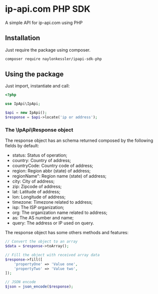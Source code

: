 # ip-api.com PHP SDK

A simple API for ip-api.com using PHP

## Installation

Just require the package using composer.

```sh
composer require naylonkessler/ipapi-sdk-php
```

## Using the package

Just import, instantiate and call:

```php
<?php

use IpApi\IpApi;

$api = new IpApi();
$response = $api->locate('ip or address');
```

### The \IpApi\Response object

The response object has an schema returned composed by the following fields by default:

- status: Status of operation;
- country: Country of address;
- countryCode: Country code of address;
- region: Region abbr (state) of address;
- regionName": Region name (state) of address;
- city: City of address;
- zip: Zipcode of address;
- lat: Latitude of address;
- lon: Longitude of address;
- timezone: Timezone related to address;
- isp: The ISP organization;
- org: The organization name related to address;
- as: The AS number and name;
- query: The address or IP used on query.

The response object has some others methods and features:

```php
// Convert the object to an array
$data = $response->toArray();

// Fill the object with received array data
$response->fill([
    'propertyOne' => 'Value one',
    'propertyTwo' => 'Value two',
]);

// JSON encode
$json = json_encode($response);
```
